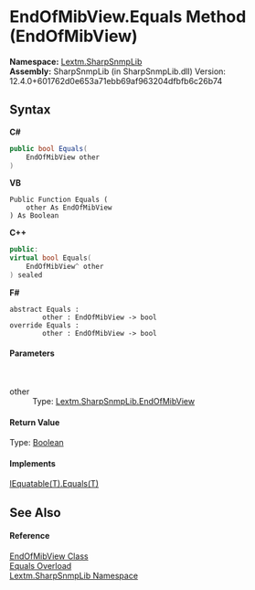 # EndOfMibView.Equals Method (EndOfMibView)
 

**Namespace:**&nbsp;<a href="N_Lextm_SharpSnmpLib">Lextm.SharpSnmpLib</a><br />**Assembly:**&nbsp;SharpSnmpLib (in SharpSnmpLib.dll) Version: 12.4.0+601762d0e653a71ebb69af963204dfbfb6c26b74

## Syntax

**C#**<br />
``` C#
public bool Equals(
	EndOfMibView other
)
```

**VB**<br />
``` VB
Public Function Equals ( 
	other As EndOfMibView
) As Boolean
```

**C++**<br />
``` C++
public:
virtual bool Equals(
	EndOfMibView^ other
) sealed
```

**F#**<br />
``` F#
abstract Equals : 
        other : EndOfMibView -> bool 
override Equals : 
        other : EndOfMibView -> bool 
```


#### Parameters
&nbsp;<dl><dt>other</dt><dd>Type: <a href="T_Lextm_SharpSnmpLib_EndOfMibView">Lextm.SharpSnmpLib.EndOfMibView</a><br /></dd></dl>

#### Return Value
Type: <a href="https://docs.microsoft.com/dotnet/api/system.boolean" target="_blank" rel="noopener noreferrer">Boolean</a>

#### Implements
<a href="https://docs.microsoft.com/dotnet/api/system.iequatable-1.equals#System_IEquatable_1_Equals__0_" target="_blank" rel="noopener noreferrer">IEquatable(T).Equals(T)</a><br />

## See Also


#### Reference
<a href="T_Lextm_SharpSnmpLib_EndOfMibView">EndOfMibView Class</a><br /><a href="Overload_Lextm_SharpSnmpLib_EndOfMibView_Equals">Equals Overload</a><br /><a href="N_Lextm_SharpSnmpLib">Lextm.SharpSnmpLib Namespace</a><br />